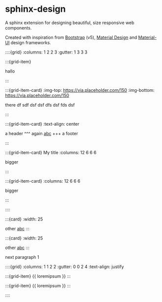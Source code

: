 # sphinx-design

A sphinx extension for designing beautiful, size responsive web components.

Created with inspiration from [Bootstrap](https://getbootstrap.com/) (v5), [Material Design](https://material.io) and [Material-UI](https://material-ui.com/) design frameworks.

::::{grid}
:columns: 1 2 2 3
:gutter: 1 3 3 3

:::{grid-item}

hallo

:::

:::{grid-item-card}
:img-top: https://via.placeholder.com/150
:img-bottom: https://via.placeholder.com/150

there df sdf  dsf  dsf  dfs   dsf  fds dsf

:::

:::{grid-item-card}
:text-align: center

a header
^^^
again [abc](https://google.com)
+++
a footer

:::

:::{grid-item-card} My title
:columns: 12 6 6 6

bigger

:::

:::{grid-item-card}
:columns: 12 6 6 6

bigger

:::

::::

:::{card}
:width: 25

other [abc](https://google.com)
:::

:::{card}
:width: 25

other [abc](https://google.com)
:::

next paragraph 1

::::{grid}
:columns: 1 1 2 2
:gutter: 0 0 2 4
:text-align: justify

:::{grid-item}
{{ loremipsum }}
:::

:::{grid-item}
{{ loremipsum }}
:::

::::
